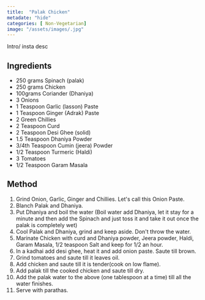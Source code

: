 ```yaml
---
title:  "Palak Chicken"
metadate: "hide"
categories: [ Non-Vegetarian]
image: "/assets/images/.jpg"
---
```


Intro/ insta desc 

## Ingredients

- 250 grams Spinach (palak)
- 250 grams Chicken
- 100grams Coriander (Dhaniya)
- 3 Onions
- 1 Teaspoon Garlic (lasson) Paste
- 1 Teaspoon Ginger (Adrak) Paste
- 2 Green Chillies
- 2 Teaspoon Curd
- 2 Teaspoon Desi Ghee (solid)
- 1.5 Teaspoon Dhaniya Powder
- 3/4th Teaspoon Cumin (jeera) Powder
- 1/2 Teaspoon Turmeric (Haldi)
- 3 Tomatoes
- 1/2 Teaspoon Garam Masala

## Method

1. Grind Onion, Garlic, Ginger and Chillies. Let's call this Onion Paste. 
2. Blanch Palak and Dhaniya.
3. Put Dhaniya and boil the water (Boil water add Dhaniya, let it stay for a minute and then add the Spinach and just toss it and take it out once the palak is completely wet)
4. Cool Palak and Dhaniya, grind and keep aside. Don't throw the water. 
5. Marinate Chicken with curd and Dhaniya powder, Jeera powder, Haldi, Garam Masala, 1/2 teaspoon Salt and keep for 1/2 an hour. 
6. In a kadhai add desi ghee, heat it and add onion paste. Saute till brown.
7. Grind tomatoes and saute till it leaves oil. 
8. Add chicken and saute till it is tender(cook on low flame).
9. Add palak till the cooked chicken and saute till dry.
10. Add the palak water to the above (one tablespoon at a time) till all the water finishes. 
11. Serve with parathas. 


